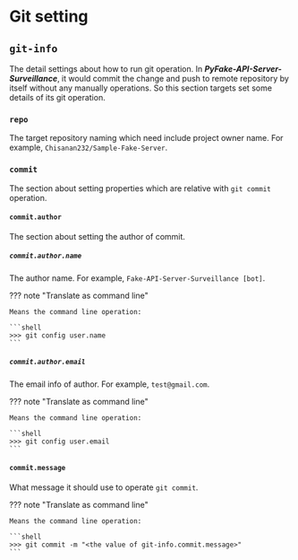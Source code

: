 # Git setting

## ``git-info``

The detail settings about how to run git operation. In **_PyFake-API-Server-Surveillance_**, it would commit the change
and push to remote repository by itself without any manually operations. So this section targets set some details of its
git operation.


### ``repo``

The target repository naming which need include project owner name. For example, ``Chisanan232/Sample-Fake-Server``.

### ``commit``

The section about setting properties which are relative with ``git commit`` operation.

#### ``commit.author``

The section about setting the author of commit.

##### ``commit.author.name``

The author name. For example, ``Fake-API-Server-Surveillance [bot]``.

??? note "Translate as command line"

    Means the command line operation:

    ```shell
    >>> git config user.name
    ```

##### ``commit.author.email``

The email info of author. For example, ``test@gmail.com``.

??? note "Translate as command line"

    Means the command line operation:

    ```shell
    >>> git config user.email
    ```

#### ``commit.message``

What message it should use to operate ``git commit``.

??? note "Translate as command line"

    Means the command line operation:

    ```shell
    >>> git commit -m "<the value of git-info.commit.message>"
    ```
